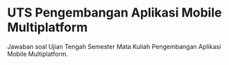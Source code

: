 # UTS Pengembangan Aplikasi Mobile Multiplatform

Jawaban soal Ujian Tengah Semester Mata Kuliah Pengembangan Aplikasi Mobile Multiplatform.
